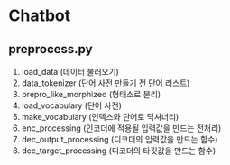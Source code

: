 # Chatbot

## preprocess.py
1. load_data (데이터 불러오기)
2. data_tokenizer (단어 사전 만들기 전 단어 리스트)
3. prepro_like_morphized (형태소로 분리)
4. load_vocabulary (단어 사전)
5. make_vocabulary (인덱스와 단어로 딕셔너리)
6. enc_processing (인코더에 적용될 입력값을 만드는 전처리)
7. dec_output_processing (디코더의 입력값을 만드는 함수)
8. dec_target_processing (디코더의 타깃값을 만드는 함수)
